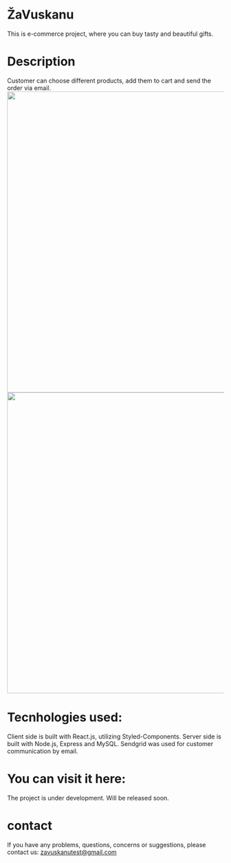 # ŽaVuskanu

This is e-commerce project, where you can buy tasty and beautiful gifts.

# Description

Customer can choose different products, add them to cart and send the order via email.
<img src="https://user-images.githubusercontent.com/34486157/159043002-46cdf155-d889-42f2-8c2e-1021a654d3ff.png" width="700"/>
<img src="https://user-images.githubusercontent.com/34486157/159043448-842d2e3d-b3e2-40e4-9697-408350b4c643.png" width="700"/>


# Tecnhologies used:

Client side is built with React.js, utilizing Styled-Components.
Server side is built with Node.js, Express and MySQL.
Sendgrid was used for customer communication by email.

# You can visit it here:
The project is under development. Will be released soon.

# contact
If you have any problems, questions, concerns or suggestions, please contact us: zavuskanutest@gmail.com
